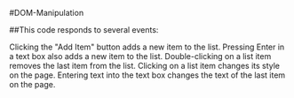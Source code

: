 #DOM-Manipulation


##This code responds to several events:

Clicking the "Add Item" button adds a new item to the list.
Pressing Enter in a text box also adds a new item to the list.
Double-clicking on a list item removes the last item from the list.
Clicking on a list item changes its style on the page.
Entering text into the text box changes the text of the last item on the page.